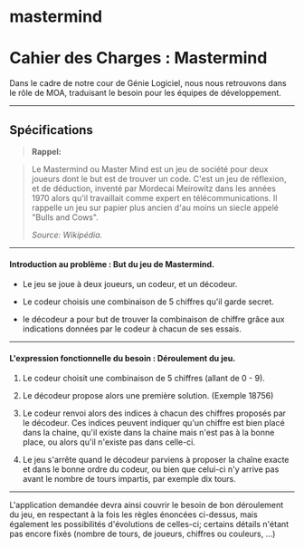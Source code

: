 # mastermind

Cahier des Charges : Mastermind
===================


Dans le cadre de notre cour de Génie Logiciel, nous nous retrouvons dans le rôle de MOA, traduisant le besoin pour les équipes de développement.

----------


Spécifications
-------------

> **Rappel:**

> Le Mastermind ou Master Mind est un jeu de société pour deux joueurs dont le but est de trouver un code. C'est un jeu de réflexion, et de déduction, inventé par Mordecai Meirowitz dans les années 1970 alors qu'il travaillait comme expert en télécommunications. Il rappelle un jeu sur papier plus ancien d'au moins un siecle appelé "Bulls and Cows".
>
> *Source: Wikipédia.*

----------
#### Introduction au problème : But du jeu de Mastermind.

- Le jeu se joue à deux joueurs, un codeur, et un décodeur.

- Le codeur choisis une combinaison de 5 chiffres qu'il garde secret.

- le décodeur a pour but de trouver la combinaison de chiffre grâce aux indications données par le codeur à chacun de ses essais.


----------
#### L'expression fonctionnelle du besoin : Déroulement du jeu.

 1.  Le codeur choisit une combinaison de 5 chiffres (allant de 0 - 9).

 2. Le décodeur propose alors une première solution. (Exemple 18756)

 3. Le codeur renvoi alors des indices à chacun des chiffres proposés par le décodeur. Ces indices peuvent indiquer qu'un chiffre est bien placé dans la chaine, qu'il existe dans la chaine mais n'est pas à la bonne place, ou alors qu'il n'existe pas dans celle-ci.

 4. Le jeu s'arrête quand le décodeur parviens à proposer la chaîne exacte et dans le bonne ordre du codeur, ou bien que celui-ci n'y arrive pas avant le nombre de tours impartis, par exemple dix tours.

----------
L'application demandée devra ainsi couvrir le besoin de bon déroulement du jeu, en respectant à la fois les règles énoncées ci-dessus, mais également les possibilités d'évolutions de celles-ci; certains détails n'étant pas encore fixés (nombre de tours, de joueurs, chiffres ou couleurs, ...)
